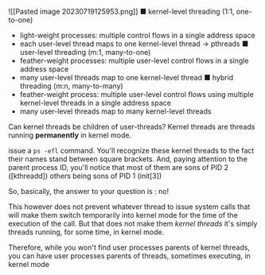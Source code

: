 ![[Pasted image 20230719125953.png]]
■ kernel-level threading (1:1, one-to-one)
- light-weight processes: multiple control flows in a single address space
-  each user-level thread maps to one kernel-level thread → pthreads
■ user-level threading (m:1, many-to-one)
- feather-weight processes: multiple user-level control flows in a single
address space
- many user-level threads map to one kernel-level thread
■ hybrid threading (m:n, many-to-many)
- feather-weight process: multiple user-level control flows using multiple
kernel-level threads in a single address space
- many user-level threads map to many kernel-level threads



Can kernel threads be children of user-threads?
Kernel threads are threads running **permanently** in kernel mode.

issue a `ps -efl` command. You'll recognize these kernel threads to the fact their names stand between square brackets. And, paying attention to the parent process ID, you'll notice that most of them are sons of PID 2 ([kthreadd]) others being sons of PID 1 (init[3])

So, basically, the answer to your question is : no!

This however does not prevent whatever thread to issue system calls that will make them switch temporarily into kernel mode for the time of the execution of the call. But that does not make them _kernel threads_ it's simply threads running, for some time, in kernel mode.

Therefore, while you won't find user processes parents of kernel threads, you can have user processes parents of threads, sometimes executing, in kernel mode